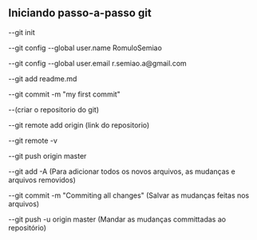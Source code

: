 <h2>Iniciando passo-a-passo git</h2>

<p>--git init</p>
<p>--git config --global user.name RomuloSemiao</p>
<p>--git config --global user.email r.semiao.a@gmail.com</p>
<p>--git add readme.md</p>
<p>--git commit -m "my first commit"</p>
<p>--(criar o repositorio do git)</p>
<p>--git remote add origin (link do repositorio)</p>
<p>--git remote -v</p>
<p>--git push origin master</p>
<p>--git add -A (Para adicionar todos os novos arquivos, as mudanças e arquivos removidos)</p>
<p>--git commit -m "Commiting all changes" (Salvar as mudanças feitas nos arquivos)</p>
<p>--git push -u origin master (Mandar as mudanças committadas ao repositório)</p>